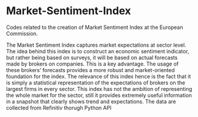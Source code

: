 # Market-Sentiment-Index
Codes related to the creation of Market Sentiment Index at the European Commission.

The Market Sentiment Index captures market expectations at sector level.
The idea behind this index is to construct an economic sentiment indicator, but rather being based on surveys, it will be based on actual forecasts made by brokers on companies. This is a key advantage. The usage of these brokers’ forecasts provides a more robust and market-oriented foundation for the index. The relevance of this index hence is the fact that it is simply a statistical representation of the expectations of brokers on the largest firms in every sector. This index has not the ambition of representing the whole market for the sector, still it provides extremely useful information in a snapshot that clearly shows trend and expectations.  The data are collected from Refinitiv thorugh Python API
